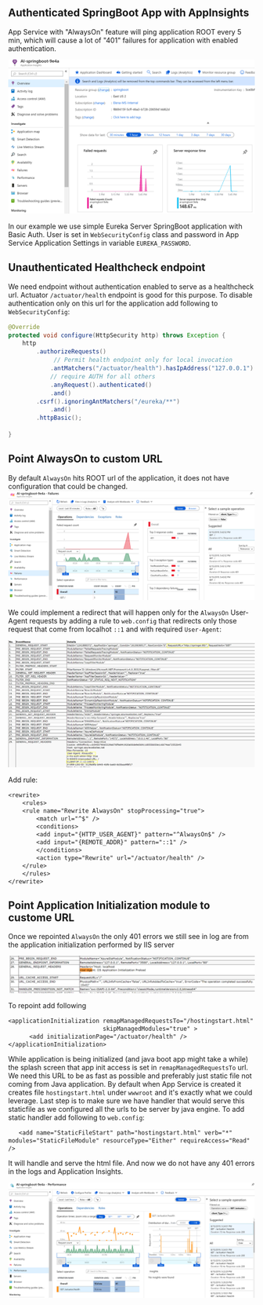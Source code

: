 ## Authenticated SpringBoot App with AppInsights

App Service with "AlwaysOn" feature will ping application ROOT every 5 min,
which will cause a lot of "401" failures for application with enabled authentication.

![metrics](docs/appinsights401.png)

In our example we use simple Eureka Server SpringBoot application with Basic Auth.
User is set in `WebSecurityConfig` class and password in App Service Application Settings 
in variable `EUREKA_PASSWORD`.

## Unauthenticated Healthcheck endpoint

We need endpoint without authentication enabled to serve as a healthcheck url.
Actuator `/actuator/health` endpoint is good for this purpose.
To disable authentication only on this url for the application add following to `WebSecurityConfig`:

```java
@Override
protected void configure(HttpSecurity http) throws Exception {
    http
        .authorizeRequests()
             // Permit health endpoint only for local invocation
            .antMatchers("/actuator/health").hasIpAddress("127.0.0.1")
            // require AUTH for all others 
            .anyRequest().authenticated()
            .and()
        .csrf().ignoringAntMatchers("/eureka/**")
            .and()
        .httpBasic();

}
```   
## Point AlwaysOn to custom URL

By default `AlwaysOn` hits ROOT url of the application, it does not have configuration that could be changed.
![401](docs/performance-401.png)

We could implement a redirect that will happen only for the `AlwaysOn` User-Agent requests by adding a rule to `web.config` that redirects only those request that come from localhot `::1` and with required `User-Agent`:

![metrics](docs/alwayson.png)

Add rule:

```
<rewrite>
    <rules>
    <rule name="Rewrite AlwaysOn" stopProcessing="true">
        <match url="^$" />
        <conditions>
        <add input="{HTTP_USER_AGENT}" pattern="^AlwaysOn$" />
        <add input="{REMOTE_ADDR}" pattern="::1" />
        </conditions>
        <action type="Rewrite" url="/actuator/health" />
    </rule>
    </rules>
</rewrite>
```            

## Point Application Initialization module to custome URL
Once we repointed `AlwaysOn` the only 401 errors we still see in log are from the application initialization performed by IIS server

![metrics](docs/appinit.png)

To repoint add following 

```
<applicationInitialization remapManagedRequestsTo="/hostingstart.html"
                           skipManagedModules="true" >
      <add initializationPage="/actuator/health" />
</applicationInitialization>
```
While application is being initialized (and java boot app might take a while) the splash screen that app init access is set in `remapManagedRequestsTo` url. We need this URL to be as fast as possible and preferably just static file not coming from Java application. By default when App Service is created it creates file `hostingstart.html` under `wwwroot` and it's exactly  what we could leverage.
Last step is to make sure we have handler that would serve this staticfile as we configured all the urls to be server by java engine. To add static handler add following to `web.config`:

```
   <add name="StaticFileStart" path="hostingstart.html" verb="*" modules="StaticFileModule" resourceType="Either" requireAccess="Read" />
```

It will handle and serve the html file. And now we do not have any 401 errors in the logs and Application Insights.

![metrics](docs/performance-no401.png)